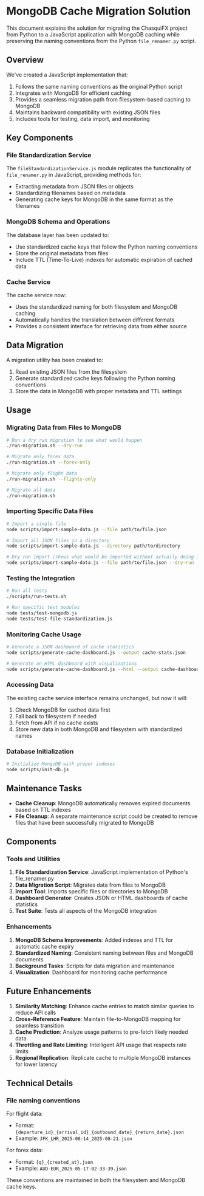 # MongoDB Cache Migration Solution

This document explains the solution for migrating the ChasquiFX project from Python to a JavaScript application with MongoDB caching while preserving the naming conventions from the Python `file_renamer.py` script.

## Overview

We've created a JavaScript implementation that:

1. Follows the same naming conventions as the original Python script
2. Integrates with MongoDB for efficient caching
3. Provides a seamless migration path from filesystem-based caching to MongoDB
4. Maintains backward compatibility with existing JSON files
5. Includes tools for testing, data import, and monitoring

## Key Components

### File Standardization Service

The `fileStandardizationService.js` module replicates the functionality of `file_renamer.py` in JavaScript, providing methods for:

- Extracting metadata from JSON files or objects
- Standardizing filenames based on metadata
- Generating cache keys for MongoDB in the same format as the filenames

### MongoDB Schema and Operations

The database layer has been updated to:

- Use standardized cache keys that follow the Python naming conventions
- Store the original metadata from files
- Include TTL (Time-To-Live) indexes for automatic expiration of cached data

### Cache Service

The cache service now:

- Uses the standardized naming for both filesystem and MongoDB caching
- Automatically handles the translation between different formats
- Provides a consistent interface for retrieving data from either source

## Data Migration

A migration utility has been created to:

1. Read existing JSON files from the filesystem
2. Generate standardized cache keys following the Python naming conventions
3. Store the data in MongoDB with proper metadata and TTL settings

## Usage

### Migrating Data from Files to MongoDB

```bash
# Run a dry run migration to see what would happen
./run-migration.sh --dry-run

# Migrate only forex data
./run-migration.sh --forex-only

# Migrate only flight data
./run-migration.sh --flights-only

# Migrate all data
./run-migration.sh
```

### Importing Specific Data Files

```bash
# Import a single file
node scripts/import-sample-data.js --file path/to/file.json

# Import all JSON files in a directory
node scripts/import-sample-data.js --directory path/to/directory

# Dry run import (shows what would be imported without actually doing it)
node scripts/import-sample-data.js --file path/to/file.json --dry-run
```

### Testing the Integration

```bash
# Run all tests
./scripts/run-tests.sh

# Run specific test modules
node tests/test-mongodb.js
node tests/test-file-standardization.js
```

### Monitoring Cache Usage

```bash
# Generate a JSON dashboard of cache statistics
node scripts/generate-cache-dashboard.js --output cache-stats.json

# Generate an HTML dashboard with visualizations
node scripts/generate-cache-dashboard.js --html --output cache-dashboard.html
```

### Accessing Data

The existing cache service interface remains unchanged, but now it will:

1. Check MongoDB for cached data first
2. Fall back to filesystem if needed
3. Fetch from API if no cache exists
4. Store new data in both MongoDB and filesystem with standardized names

### Database Initialization

```bash
# Initialize MongoDB with proper indexes
node scripts/init-db.js
```

## Maintenance Tasks

- **Cache Cleanup**: MongoDB automatically removes expired documents based on TTL indexes
- **File Cleanup**: A separate maintenance script could be created to remove files that have been successfully migrated to MongoDB

## Components

### Tools and Utilities

1. **File Standardization Service**: JavaScript implementation of Python's file_renamer.py
2. **Data Migration Script**: Migrates data from files to MongoDB
3. **Import Tool**: Imports specific files or directories to MongoDB
4. **Dashboard Generator**: Creates JSON or HTML dashboards of cache statistics
5. **Test Suite**: Tests all aspects of the MongoDB integration

### Enhancements

1. **MongoDB Schema Improvements**: Added indexes and TTL for automatic cache expiry
2. **Standardized Naming**: Consistent naming between files and MongoDB documents
3. **Background Tasks**: Scripts for data migration and maintenance
4. **Visualization**: Dashboard for monitoring cache performance

## Future Enhancements

1. **Similarity Matching**: Enhance cache entries to match similar queries to reduce API calls
2. **Cross-Reference Feature**: Maintain file-to-MongoDB mapping for seamless transition
3. **Cache Prediction**: Analyze usage patterns to pre-fetch likely needed data
4. **Throttling and Rate Limiting**: Intelligent API usage that respects rate limits
5. **Regional Replication**: Replicate cache to multiple MongoDB instances for lower latency

## Technical Details

### File naming conventions

For flight data:

- Format: `{departure_id}_{arrival_id}_{outbound_date}_{return_date}.json`
- Example: `JFK_LHR_2025-08-14_2025-08-21.json`

For forex data:

- Format: `{q}_{created_at}.json`
- Example: `AUD-EUR_2025-05-17-02-33-39.json`

These conventions are maintained in both the filesystem and MongoDB cache keys.

